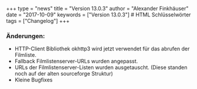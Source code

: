 +++
type = "news"
title = "Version 13.0.3"
author = "Alexander Finkhäuser"
date = "2017-10-09"
keywords = ["Version 13.0.3"] # HTML Schlüsselwörter
tags = ["Changelog"]
+++

### Änderungen:

- HTTP-Client Bibliothek okhttp3 wird jetzt verwendet für das abrufen der Filmliste.
- Fallback Filmlistenserver-URLs wurden angepasst.
- URLs der Filmlistenserver-Listen wurden ausgetauscht. (Diese standen noch auf der alten sourceforge Struktur)
- Kleine Bugfixes
<!--more-->
